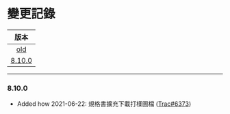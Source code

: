 變更記錄
===
| 版本 |
| :---: |
| [old](#old) |
| [8.10.0](#v8_10_0) |

***

### <a id='v8_10_0'></a>8.10.0
* Added how 2021-06-22: 規格書擴充下載打樣圖檔 ([Trac#6373])

 
<!-- 圖片 -->


<!-- 超連結 -->
[Trac#6373]:http://trac.uneec.com/trac/neco/ticket/6373 "#6373"